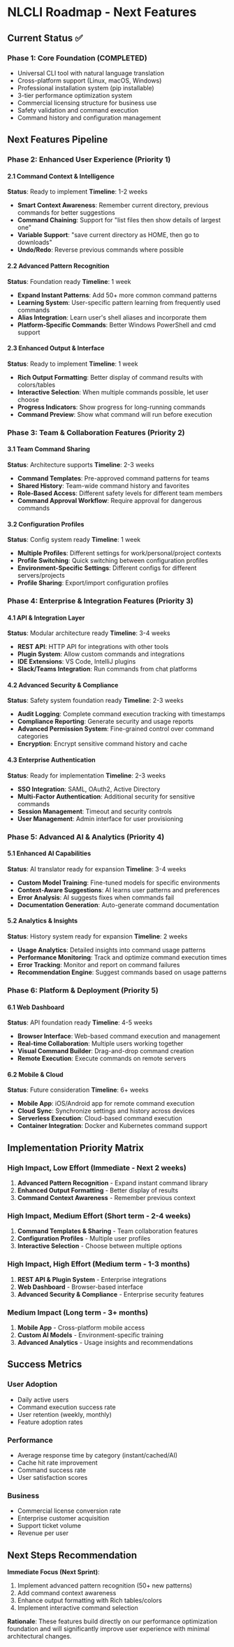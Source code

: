 # NLCLI Roadmap - Next Features

## Current Status ✅

### Phase 1: Core Foundation (COMPLETED)
- Universal CLI tool with natural language translation
- Cross-platform support (Linux, macOS, Windows)
- Professional installation system (pip installable)
- 3-tier performance optimization system
- Commercial licensing structure for business use
- Safety validation and command execution
- Command history and configuration management

## Next Features Pipeline

### Phase 2: Enhanced User Experience (Priority 1)

#### 2.1 Command Context & Intelligence
**Status**: Ready to implement
**Timeline**: 1-2 weeks
- **Smart Context Awareness**: Remember current directory, previous commands for better suggestions
- **Command Chaining**: Support for "list files then show details of largest one"
- **Variable Support**: "save current directory as HOME, then go to downloads"
- **Undo/Redo**: Reverse previous commands where possible

#### 2.2 Advanced Pattern Recognition
**Status**: Foundation ready
**Timeline**: 1 week
- **Expand Instant Patterns**: Add 50+ more common command patterns
- **Learning System**: User-specific pattern learning from frequently used commands
- **Alias Integration**: Learn user's shell aliases and incorporate them
- **Platform-Specific Commands**: Better Windows PowerShell and cmd support

#### 2.3 Enhanced Output & Interface
**Status**: Ready to implement
**Timeline**: 1 week
- **Rich Output Formatting**: Better display of command results with colors/tables
- **Interactive Selection**: When multiple commands possible, let user choose
- **Progress Indicators**: Show progress for long-running commands
- **Command Preview**: Show what command will run before execution

### Phase 3: Team & Collaboration Features (Priority 2)

#### 3.1 Team Command Sharing
**Status**: Architecture supports
**Timeline**: 2-3 weeks
- **Command Templates**: Pre-approved command patterns for teams
- **Shared History**: Team-wide command history and favorites
- **Role-Based Access**: Different safety levels for different team members
- **Command Approval Workflow**: Require approval for dangerous commands

#### 3.2 Configuration Profiles
**Status**: Config system ready
**Timeline**: 1 week
- **Multiple Profiles**: Different settings for work/personal/project contexts
- **Profile Switching**: Quick switching between configuration profiles
- **Environment-Specific Settings**: Different configs for different servers/projects
- **Profile Sharing**: Export/import configuration profiles

### Phase 4: Enterprise & Integration Features (Priority 3)

#### 4.1 API & Integration Layer
**Status**: Modular architecture ready
**Timeline**: 3-4 weeks
- **REST API**: HTTP API for integrations with other tools
- **Plugin System**: Allow custom commands and integrations
- **IDE Extensions**: VS Code, IntelliJ plugins
- **Slack/Teams Integration**: Run commands from chat platforms

#### 4.2 Advanced Security & Compliance
**Status**: Safety system foundation ready
**Timeline**: 2-3 weeks
- **Audit Logging**: Complete command execution tracking with timestamps
- **Compliance Reporting**: Generate security and usage reports
- **Advanced Permission System**: Fine-grained control over command categories
- **Encryption**: Encrypt sensitive command history and cache

#### 4.3 Enterprise Authentication
**Status**: Ready for implementation
**Timeline**: 2-3 weeks
- **SSO Integration**: SAML, OAuth2, Active Directory
- **Multi-Factor Authentication**: Additional security for sensitive commands
- **Session Management**: Timeout and security controls
- **User Management**: Admin interface for user provisioning

### Phase 5: Advanced AI & Analytics (Priority 4)

#### 5.1 Enhanced AI Capabilities
**Status**: AI translator ready for expansion
**Timeline**: 3-4 weeks
- **Custom Model Training**: Fine-tuned models for specific environments
- **Context-Aware Suggestions**: AI learns user patterns and preferences
- **Error Analysis**: AI suggests fixes when commands fail
- **Documentation Generation**: Auto-generate command documentation

#### 5.2 Analytics & Insights
**Status**: History system ready for expansion
**Timeline**: 2 weeks
- **Usage Analytics**: Detailed insights into command usage patterns
- **Performance Monitoring**: Track and optimize command execution times
- **Error Tracking**: Monitor and report on command failures
- **Recommendation Engine**: Suggest commands based on usage patterns

### Phase 6: Platform & Deployment (Priority 5)

#### 6.1 Web Dashboard
**Status**: API foundation ready
**Timeline**: 4-5 weeks
- **Browser Interface**: Web-based command execution and management
- **Real-time Collaboration**: Multiple users working together
- **Visual Command Builder**: Drag-and-drop command creation
- **Remote Execution**: Execute commands on remote servers

#### 6.2 Mobile & Cloud
**Status**: Future consideration
**Timeline**: 6+ weeks
- **Mobile App**: iOS/Android app for remote command execution
- **Cloud Sync**: Synchronize settings and history across devices
- **Serverless Execution**: Cloud-based command execution
- **Container Integration**: Docker and Kubernetes command support

## Implementation Priority Matrix

### High Impact, Low Effort (Immediate - Next 2 weeks)
1. **Advanced Pattern Recognition** - Expand instant command library
2. **Enhanced Output Formatting** - Better display of results
3. **Command Context Awareness** - Remember previous context

### High Impact, Medium Effort (Short term - 2-4 weeks)
1. **Command Templates & Sharing** - Team collaboration features
2. **Configuration Profiles** - Multiple user profiles
3. **Interactive Selection** - Choose between multiple options

### High Impact, High Effort (Medium term - 1-3 months)
1. **REST API & Plugin System** - Enterprise integrations
2. **Web Dashboard** - Browser-based interface
3. **Advanced Security & Compliance** - Enterprise security features

### Medium Impact (Long term - 3+ months)
1. **Mobile App** - Cross-platform mobile access
2. **Custom AI Models** - Environment-specific training
3. **Advanced Analytics** - Usage insights and recommendations

## Success Metrics

### User Adoption
- Daily active users
- Command execution success rate
- User retention (weekly, monthly)
- Feature adoption rates

### Performance
- Average response time by category (instant/cached/AI)
- Cache hit rate improvement
- Command success rate
- User satisfaction scores

### Business
- Commercial license conversion rate
- Enterprise customer acquisition
- Support ticket volume
- Revenue per user

## Next Steps Recommendation

**Immediate Focus (Next Sprint)**:
1. Implement advanced pattern recognition (50+ new patterns)
2. Add command context awareness
3. Enhance output formatting with Rich tables/colors
4. Implement interactive command selection

**Rationale**: These features build directly on our performance optimization foundation and will significantly improve user experience with minimal architectural changes.